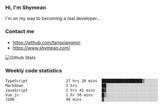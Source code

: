 ### Hi, I'm Shymean

I'm on my way to becoming a real developer...

### Contact me

- <https://github.com/tangxiangmin>
- <https://www.shymean.com/>

![Github Stats](https://github-readme-stats.vercel.app/api?username=tangxiangmin&show_icons=true&theme=dark)


###  Weekly code statistics

<!--START_SECTION:waka-->

```txt
TypeScript                 27 hrs 20 mins  ██████████████████▒░░░░░░   73.30 %
Markdown                   3 hrs           ██░░░░░░░░░░░░░░░░░░░░░░░   08.06 %
JavaScript                 2 hrs 42 mins   █▓░░░░░░░░░░░░░░░░░░░░░░░   07.26 %
Vue.js                     1 hr 56 mins    █▒░░░░░░░░░░░░░░░░░░░░░░░   05.20 %
JSON                       49 mins         ▓░░░░░░░░░░░░░░░░░░░░░░░░   02.21 %
```

<!--END_SECTION:waka-->